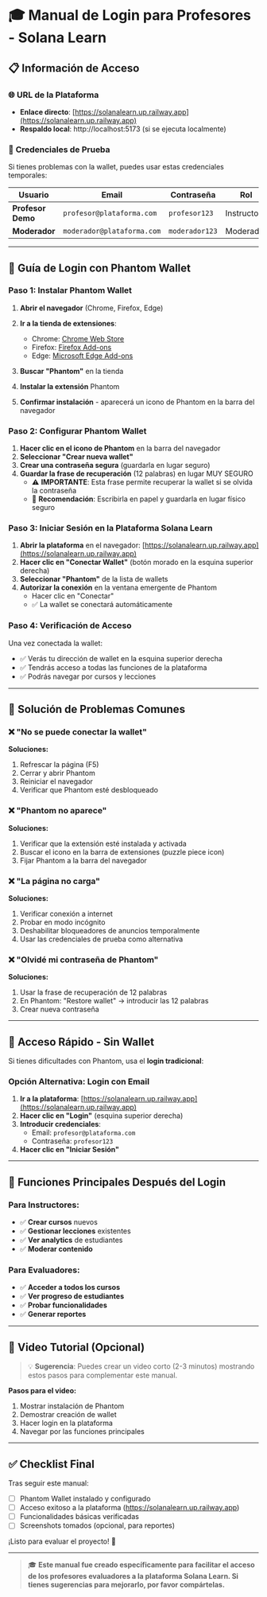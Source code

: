 # 🎓 Manual de Login para Profesores - Solana Learn

## 📋 Información de Acceso

### 🌐 **URL de la Plataforma**
- **Enlace directo**: [https://solanalearn.up.railway.app](https://solanalearn.up.railway.app)
- **Respaldo local**: http://localhost:5173 (si se ejecuta localmente)

### 👤 **Credenciales de Prueba**
Si tienes problemas con la wallet, puedes usar estas credenciales temporales:

| Usuario | Email | Contraseña | Rol |
|---------|-------|------------|-----|
| **Profesor Demo** | `profesor@plataforma.com` | `profesor123` | Instructor |
| **Moderador** | `moderador@plataforma.com` | `moderador123` | Moderador |

---

## 🦊 Guía de Login con Phantom Wallet

### **Paso 1: Instalar Phantom Wallet**

1. **Abrir el navegador** (Chrome, Firefox, Edge)
2. **Ir a la tienda de extensiones**:
   - Chrome: [Chrome Web Store](https://chrome.google.com/webstore/category/extensions)
   - Firefox: [Firefox Add-ons](https://addons.mozilla.org/)
   - Edge: [Microsoft Edge Add-ons](https://microsoftedge.microsoft.com/addons/)

3. **Buscar "Phantom"** en la tienda
4. **Instalar la extensión** Phantom
5. **Confirmar instalación** - aparecerá un icono de Phantom en la barra del navegador

### **Paso 2: Configurar Phantom Wallet**

1. **Hacer clic en el icono de Phantom** en la barra del navegador
2. **Seleccionar "Crear nueva wallet"**
3. **Crear una contraseña segura** (guardarla en lugar seguro)
4. **Guardar la frase de recuperación** (12 palabras) en lugar MUY SEGURO
   - ⚠️ **IMPORTANTE**: Esta frase permite recuperar la wallet si se olvida la contraseña
   - 📝 **Recomendación**: Escribirla en papel y guardarla en lugar físico seguro

### **Paso 3: Iniciar Sesión en la Plataforma Solana Learn**

1. **Abrir la plataforma** en el navegador: [https://solanalearn.up.railway.app](https://solanalearn.up.railway.app)
2. **Hacer clic en "Conectar Wallet"** (botón morado en la esquina superior derecha)
3. **Seleccionar "Phantom"** de la lista de wallets
4. **Autorizar la conexión** en la ventana emergente de Phantom
   - Hacer clic en "Conectar"
   - ✅ La wallet se conectará automáticamente

### **Paso 4: Verificación de Acceso**

Una vez conectada la wallet:
- ✅ Verás tu dirección de wallet en la esquina superior derecha
- ✅ Tendrás acceso a todas las funciones de la plataforma
- ✅ Podrás navegar por cursos y lecciones

---

## 🔧 Solución de Problemas Comunes

### **❌ "No se puede conectar la wallet"**
**Soluciones:**
1. Refrescar la página (F5)
2. Cerrar y abrir Phantom
3. Reiniciar el navegador
4. Verificar que Phantom esté desbloqueado

### **❌ "Phantom no aparece"**
**Soluciones:**
1. Verificar que la extensión esté instalada y activada
2. Buscar el icono en la barra de extensiones (puzzle piece icon)
3. Fijar Phantom a la barra del navegador

### **❌ "La página no carga"**
**Soluciones:**
1. Verificar conexión a internet
2. Probar en modo incógnito
3. Deshabilitar bloqueadores de anuncios temporalmente
4. Usar las credenciales de prueba como alternativa

### **❌ "Olvidé mi contraseña de Phantom"**
**Soluciones:**
1. Usar la frase de recuperación de 12 palabras
2. En Phantom: "Restore wallet" → introducir las 12 palabras
3. Crear nueva contraseña

---

## 🎯 Acceso Rápido - Sin Wallet

Si tienes dificultades con Phantom, usa el **login tradicional**:

### **Opción Alternativa: Login con Email**

1. **Ir a la plataforma**: [https://solanalearn.up.railway.app](https://solanalearn.up.railway.app)
2. **Hacer clic en "Login"** (esquina superior derecha)
3. **Introducir credenciales**:
   - Email: `profesor@plataforma.com`
   - Contraseña: `profesor123`
4. **Hacer clic en "Iniciar Sesión"**

---

## 📱 Funciones Principales Después del Login

### **Para Instructores:**
- ✅ **Crear cursos** nuevos
- ✅ **Gestionar lecciones** existentes
- ✅ **Ver analytics** de estudiantes
- ✅ **Moderar contenido**

### **Para Evaluadores:**
- ✅ **Acceder a todos los cursos**
- ✅ **Ver progreso de estudiantes**
- ✅ **Probar funcionalidades**
- ✅ **Generar reportes**

---

## 🎥 Video Tutorial (Opcional)

> 💡 **Sugerencia**: Puedes crear un video corto (2-3 minutos) mostrando estos pasos para complementar este manual.

**Pasos para el video:**
1. Mostrar instalación de Phantom
2. Demostrar creación de wallet
3. Hacer login en la plataforma
4. Navegar por las funciones principales

---

## ✅ Checklist Final

Tras seguir este manual:

- [ ] Phantom Wallet instalado y configurado
- [ ] Acceso exitoso a la plataforma (https://solanalearn.up.railway.app)
- [ ] Funcionalidades básicas verificadas
- [ ] Screenshots tomados (opcional, para reportes)

¡Listo para evaluar el proyecto! 🎉

---

> 🎓 **Este manual fue creado específicamente para facilitar el acceso de los profesores evaluadores a la plataforma Solana Learn. Si tienes sugerencias para mejorarlo, por favor compártelas.** 